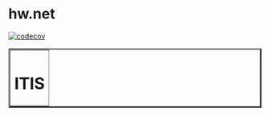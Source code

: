 # hw.net
[![codecov](https://codecov.io/gh/razrez/hw.net/branch/2k-531/graph/badge.svg?token=KEBCKR82AQ)](https://codecov.io/gh/razrez/hw.net)
<!DOCTYPE html>
<html lang="en">
<body>
<center>
    <table border="3" style="text-align:center">
        <tr>
            <td style="text-align:left"><h1>ITIS</h1></td>
        </tr>
</center>
</body>
</html>
